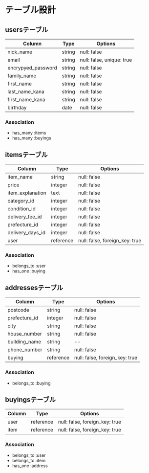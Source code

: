# テーブル設計

## usersテーブル

| Column              | Type           | Options                    |
| ------------------- | -------------- | -------------------------- |
| nick_name           | string         | null: false                |
| email               | string         | null: false, unique: true  |
| encrypyed_password  | string         | null: false                |
| family_name         | string         | null: false                |
| first_name          | string         | null: false                |
| last_name_kana      | string         | null: false                |
| first_name_kana     | string         | null: false                |
| birthday            | date           | null: false                |

### Association

- has_many :items
- has_many :buyings

## itemsテーブル

| Column            | Type           | Options                        |
| ----------------- | -------------- | ------------------------------ |
| item_name         | string         | null: false                    |
| price             | integer        | null: false                    |
| item_explanation  | text           | null: false                    |
| category_id       | integer        | null: false                    |
| condition_id      | integer        | null: false                    |
| delivery_fee_id   | integer        | null: false                    |
| prefecture_id     | integer        | null: false                    |
| delivery_days_id  | integer        | null: false                    |
| user              | reference      | null: false, foreign_key: true |

### Association

- belongs_to :user
- has_one :buying

## addressesテーブル

| Column         | Type            | Options                        |
| -------------- | --------------- | ------------------------------ |
| postcode       | string          | null: false                    |
| prefecture_id  | integer         | null: false                    |
| city           | string          | null: false                    |
| house_number   | string          | null: false                    |
| building_name  | string          | --                             |
| phone_number   | string          | null: false                    |
| buying         | reference       | null: false, foreign_key: true |

### Association

- belongs_to :buying

## buyingsテーブル

| Column         | Type           | Options                        |
| -------------- | -------------- | ------------------------------ |
| user           | reference      | null: false, foreign_key: true |
| item           | reference      | null: false, foreign_key: true |

### Association

- belongs_to :user
- belongs_to :item
- has_one :address